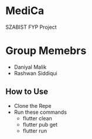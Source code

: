 # MediCa

SZABIST FYP Project

# Group Memebrs
- Daniyal Malik
- Rashwan Siddiqui

## How to Use

- Clone the Repe
- Run these commands
  - flutter clean
  - flutter pub get
  - flutter run 


